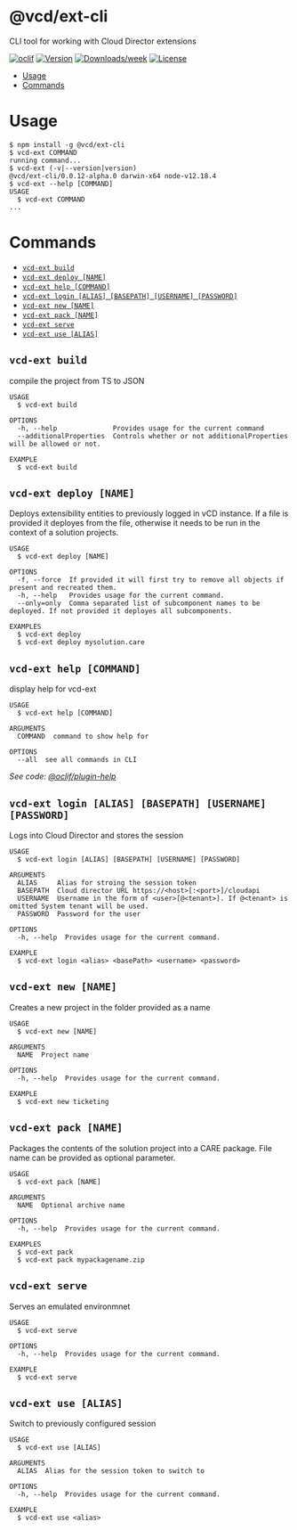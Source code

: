 @vcd/ext-cli
==========

CLI tool for working with Cloud Director extensions

[![oclif](https://img.shields.io/badge/cli-oclif-brightgreen.svg)](https://oclif.io)
[![Version](https://img.shields.io/npm/v/@vcd/ext-cli.svg)](https://npmjs.org/package/@vcd/ext-cli)
[![Downloads/week](https://img.shields.io/npm/dw/@vcd/ext-cli.svg)](https://npmjs.org/package/@vcd/ext-cli)
[![License](https://img.shields.io/npm/l/@vcd/ext-cli.svg)](https://github.com/plugins/cli/blob/master/package.json)

<!-- toc -->
* [Usage](#usage)
* [Commands](#commands)
<!-- tocstop -->
# Usage
<!-- usage -->
```sh-session
$ npm install -g @vcd/ext-cli
$ vcd-ext COMMAND
running command...
$ vcd-ext (-v|--version|version)
@vcd/ext-cli/0.0.12-alpha.0 darwin-x64 node-v12.18.4
$ vcd-ext --help [COMMAND]
USAGE
  $ vcd-ext COMMAND
...
```
<!-- usagestop -->
# Commands
<!-- commands -->
* [`vcd-ext build`](#vcd-ext-build)
* [`vcd-ext deploy [NAME]`](#vcd-ext-deploy-name)
* [`vcd-ext help [COMMAND]`](#vcd-ext-help-command)
* [`vcd-ext login [ALIAS] [BASEPATH] [USERNAME] [PASSWORD]`](#vcd-ext-login-alias-basepath-username-password)
* [`vcd-ext new [NAME]`](#vcd-ext-new-name)
* [`vcd-ext pack [NAME]`](#vcd-ext-pack-name)
* [`vcd-ext serve`](#vcd-ext-serve)
* [`vcd-ext use [ALIAS]`](#vcd-ext-use-alias)

## `vcd-ext build`

compile the project from TS to JSON

```
USAGE
  $ vcd-ext build

OPTIONS
  -h, --help              Provides usage for the current command
  --additionalProperties  Controls whether or not additionalProperties will be allowed or not.

EXAMPLE
  $ vcd-ext build
```

## `vcd-ext deploy [NAME]`

Deploys extensibility entities to previously logged in vCD instance. If a file is provided it deployes from the file, otherwise it needs to be run in the context of a solution projects.

```
USAGE
  $ vcd-ext deploy [NAME]

OPTIONS
  -f, --force  If provided it will first try to remove all objects if present and recreated them.
  -h, --help   Provides usage for the current command.
  --only=only  Comma separated list of subcomponent names to be deployed. If not provided it deployes all subcomponents.

EXAMPLES
  $ vcd-ext deploy
  $ vcd-ext deploy mysolution.care
```

## `vcd-ext help [COMMAND]`

display help for vcd-ext

```
USAGE
  $ vcd-ext help [COMMAND]

ARGUMENTS
  COMMAND  command to show help for

OPTIONS
  --all  see all commands in CLI
```

_See code: [@oclif/plugin-help](https://github.com/oclif/plugin-help/blob/v2.2.3/src/commands/help.ts)_

## `vcd-ext login [ALIAS] [BASEPATH] [USERNAME] [PASSWORD]`

Logs into Cloud Director and stores the session

```
USAGE
  $ vcd-ext login [ALIAS] [BASEPATH] [USERNAME] [PASSWORD]

ARGUMENTS
  ALIAS     Alias for stroing the session token
  BASEPATH  Cloud director URL https://<host>[:<port>]/cloudapi
  USERNAME  Username in the form of <user>[@<tenant>]. If @<tenant> is omitted System tenant will be used.
  PASSWORD  Password for the user

OPTIONS
  -h, --help  Provides usage for the current command.

EXAMPLE
  $ vcd-ext login <alias> <basePath> <username> <password>
```

## `vcd-ext new [NAME]`

Creates a new project in the folder provided as a name

```
USAGE
  $ vcd-ext new [NAME]

ARGUMENTS
  NAME  Project name

OPTIONS
  -h, --help  Provides usage for the current command.

EXAMPLE
  $ vcd-ext new ticketing
```

## `vcd-ext pack [NAME]`

Packages the contents of the solution project into a CARE package. File name can be provided as optional parameter.

```
USAGE
  $ vcd-ext pack [NAME]

ARGUMENTS
  NAME  Optional archive name

OPTIONS
  -h, --help  Provides usage for the current command.

EXAMPLES
  $ vcd-ext pack
  $ vcd-ext pack mypackagename.zip
```

## `vcd-ext serve`

Serves an emulated environmnet

```
USAGE
  $ vcd-ext serve

OPTIONS
  -h, --help  Provides usage for the current command.

EXAMPLE
  $ vcd-ext serve
```

## `vcd-ext use [ALIAS]`

Switch to previously configured session

```
USAGE
  $ vcd-ext use [ALIAS]

ARGUMENTS
  ALIAS  Alias for the session token to switch to

OPTIONS
  -h, --help  Provides usage for the current command.

EXAMPLE
  $ vcd-ext use <alias>
```
<!-- commandsstop -->
